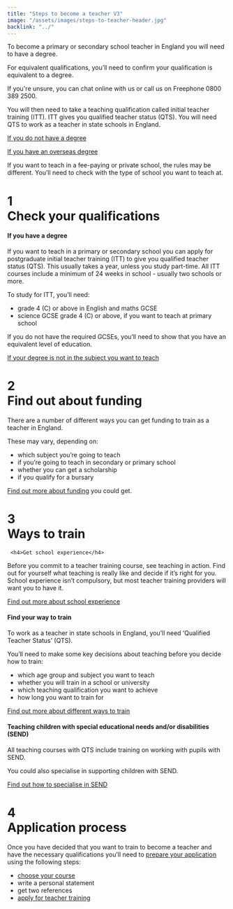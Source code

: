```yaml
---
title: "Steps to become a teacher V3"
image: "/assets/images/steps-to-teacher-header.jpg"
backlink: "../"
---
```


<div class="content__right">
</div>

<div class="content__left">
  
  <p class="content-alert">To become a primary or secondary school teacher in England you will need to have a degree.</p>

  <p>For equivalent qualifications, you’ll need to confirm your qualification is equivalent to a degree.</p>

  <p>If you're unsure, you can chat online with us or call us on Freephone 0800 389 2500.</p> 

  <p>
    You will then need to take a teaching qualification called initial teacher training (ITT). ITT gives you qualified teacher status (QTS). You will need QTS to work as a teacher in state schools in England.
  </p>
  
  <p>
    <a href="./if-you-need-to-get-the-right-qualifications#if-you-dont-have-a-degree">If you do not have a degree</a>
  </p>

  <p>
    <a href="./if-you-need-to-get-the-right-qualifications#if-you-have-an-overseas-degree">If you have an overseas degree</a>
  </p>

  <p>
    If you want to teach in a fee-paying or private school, the rules may be different. You’ll need to check with the type of school you want to teach at.
  </p>

  <div class="steps-header" onclick="toggleCollapsable(1)">
    <h1>
      <div class="steps-header__number"><span>1</span></div>
      Check your qualifications
      <i id="collapsable-icon-1" class="fas fa-chevron-up"></i>
    </h1>
  </div>

  <div id="collapsable-content-1" class="collapsable">
    <h4>If you have a degree</h4>
    <p>
      If you want to teach in a primary or secondary school you can apply for postgraduate initial teacher training (ITT) to give you qualified teacher status (QTS).  This usually takes a year, unless you study part-time.  All ITT courses include a minimum of 24 weeks in school - usually two schools or more.
    </p>
    <p>
      To study for ITT, you’ll need:
    </p>
    <ul>
      <li>grade 4 (C) or above in English and maths GCSE</li>
      <li>science GCSE grade 4 (C) or above, if you want to teach at primary school</li>
    </ul>
    <p>
      If you do not have the required GCSEs, you’ll need to show that you have an equivalent level of education.
    </p>
    <a href="./if-you-need-to-get-the-right-qualifications#if-your-degree-is-not-in-the-subject-you-want-to-teach">If your degree is not in the subject you want to teach</a>
  </div>

  <div class="steps-header" onclick="toggleCollapsable(2)">
    <h1>
      <div class="steps-header__number"><span>2</span></div>
      Find out about funding
      <i id="collapsable-icon-2" class="fas fa-chevron-up"></i>
    </h1>
  </div>

  <div id="collapsable-content-2" class="collapsable">
    <p>
      There are a number of different ways you can get funding to train as a teacher in England.  
    </p>
    <p>
      These may vary, depending on: 
    </p>
    <ul>
      <li>which subject you’re going to teach</li>
      <li>if you’re going to teach in secondary or primary school</li>
      <li>whether you can get a scholarship</li>
      <li>if you qualify for a bursary</li>
    </ul>
    <p>
      <a href="../funding-your-training/index">Find out more about funding</a> you could get. 
    </p>
  </div>

  <div class="steps-header"  onclick="toggleCollapsable(3)">
    <h1>
      <div class="steps-header__number"><span>3</span></div>
      Ways to train
      <i id="collapsable-icon-3" class="fas fa-chevron-up"></i>
    </h1>
  </div>
  
  <div id="collapsable-content-3" class="collapsable">
    
     <h4>Get school experience</h4>
<p>Before you commit to a teacher training course, see teaching in action. Find out for yourself what teaching is really like and decide if it’s right for you. School experience isn’t compulsory, but most teacher training providers will want you to have it. </p>

<a href="get-school-experience">Find out more about school experience</a>

<h4>Find your way to train</h4>

<p>To work as a teacher in state schools in England, you’ll need ‘Qualified Teacher Status’ (QTS).</p>

<p>You’ll need to make some key decisions about teaching before you decide how to train:</p>

<ul>
<li>which age group and subject you want to teach</li>
<li>whether you will train in a school or university</li>
<li>which teaching qualification you want to achieve</li>
<li>how long you want to train for</li>
</ul>

<a href="ways-to-train">Find out more about different ways to train</a>


<h4>Teaching children with special educational needs and/or disabilities (SEND)</h4>
    <p>
      All teaching courses with QTS include training on working with pupils with SEND.
    </p>
    <p>
      You could also specialise in supporting children with SEND.
    </p>
    <a href="./choose-a-course-with-a-send-specialism">Find out how to specialise in SEND</a>

      
    
    
     
   
  </div>

  <div class="steps-header"  onclick="toggleCollapsable(4)">
    <h1>
      <div class="steps-header__number"><span>4</span></div>
      Application process
      <i id="collapsable-icon-4" class="fas fa-chevron-up"></i>
    </h1>
  </div>

  <div id="collapsable-content-4" class="collapsable">
    <p>
      Once you have decided that you want to train to become a teacher and have the necessary qualifications you’ll need to 
      <a href="https://qa.apply-for-teacher-training.education.gov.uk/candidate" target="_blank">prepare your application</a> using the following steps:
    </p>
    <ul>
      <li><a href="https://www.gov.uk/find-postgraduate-teacher-training-courses">choose your course</a></li>
      <li>write a personal statement</li>
      <li>get two references</li>
      <li><a href="https://qa.apply-for-teacher-training.education.gov.uk/candidate" target="_blank">apply for teacher training</a></li>
    </ul>
  </div>

</div>


